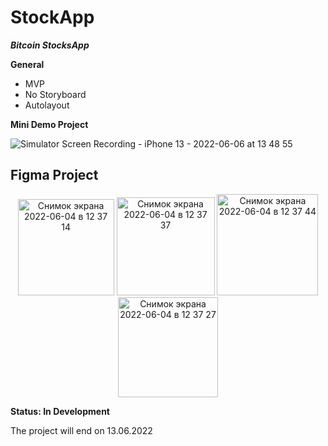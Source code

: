 # StockApp
***Bitcoin StocksApp***

**General**
* MVP
* No Storyboard
* Autolayout



**Mini Demo Project**


![Simulator Screen Recording - iPhone 13 - 2022-06-06 at 13 48 55](https://user-images.githubusercontent.com/55410394/172119274-43df676b-f440-4d8c-a06f-d727800bc695.gif)



## Figma Project
<p align="center">
<img width="154" alt="Снимок экрана 2022-06-04 в 12 37 14" src="https://user-images.githubusercontent.com/55410394/171987878-8b3bdd28-9ce4-42f4-9e19-d80520e8e6b5.png">
<img width="157" alt="Снимок экрана 2022-06-04 в 12 37 37" src="https://user-images.githubusercontent.com/55410394/171987885-8393f76d-f66c-4cb2-a5c9-ad2970e070ed.png">
<img width="162" alt="Снимок экрана 2022-06-04 в 12 37 44" src="https://user-images.githubusercontent.com/55410394/171987886-b3e4184f-8343-4542-9587-155f5076e565.png">
<img width="160" alt="Снимок экрана 2022-06-04 в 12 37 27" src="https://user-images.githubusercontent.com/55410394/171987883-7b5ff890-8ceb-445f-a649-0f1da7946eec.png">

</p>




**Status: In Development** 

The project will end on 13.06.2022
